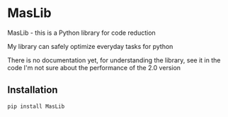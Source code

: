 # MasLib

MasLib - this is a Python library for code reduction

My library can safely optimize everyday tasks for python

There is no documentation yet, for understanding the library, see it in the code
I'm not sure about the performance of the 2.0 version
## Installation

```bash
pip install MasLib
